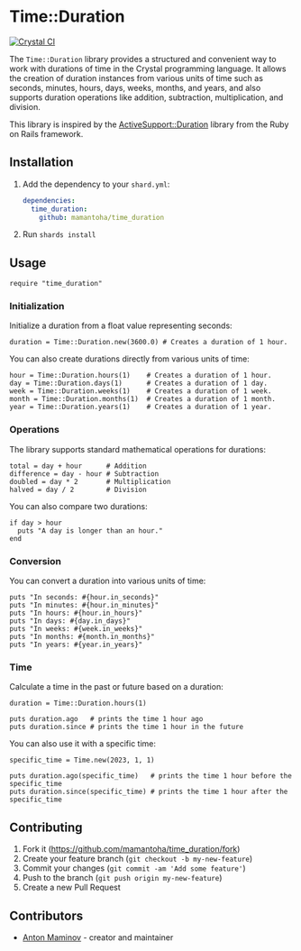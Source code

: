 # Time::Duration

[![Crystal CI](https://github.com/mamantoha/time_duration/actions/workflows/crystal.yml/badge.svg)](https://github.com/mamantoha/time_duration/actions/workflows/crystal.yml)

The `Time::Duration` library provides a structured and convenient way to work with durations of time in the Crystal programming language. It allows the creation of duration instances from various units of time such as seconds, minutes, hours, days, weeks, months, and years, and also supports duration operations like addition, subtraction, multiplication, and division.

This library is inspired by the [ActiveSupport::Duration](https://api.rubyonrails.org/classes/ActiveSupport/Duration.html) library from the Ruby on Rails framework.

## Installation

1. Add the dependency to your `shard.yml`:

   ```yaml
   dependencies:
     time_duration:
       github: mamantoha/time_duration
   ```

2. Run `shards install`

## Usage

```crystal
require "time_duration"
```

### Initialization

Initialize a duration from a float value representing seconds:

```crystal
duration = Time::Duration.new(3600.0) # Creates a duration of 1 hour.
```
You can also create durations directly from various units of time:

```crystal
hour = Time::Duration.hours(1)    # Creates a duration of 1 hour.
day = Time::Duration.days(1)      # Creates a duration of 1 day.
week = Time::Duration.weeks(1)    # Creates a duration of 1 week.
month = Time::Duration.months(1)  # Creates a duration of 1 month.
year = Time::Duration.years(1)    # Creates a duration of 1 year.
```

### Operations

The library supports standard mathematical operations for durations:

```crystal
total = day + hour      # Addition
difference = day - hour # Subtraction
doubled = day * 2       # Multiplication
halved = day / 2        # Division
```

You can also compare two durations:

```crystal
if day > hour
  puts "A day is longer than an hour."
end
```

### Conversion

You can convert a duration into various units of time:

```crystal
puts "In seconds: #{hour.in_seconds}"
puts "In minutes: #{hour.in_minutes}"
puts "In hours: #{hour.in_hours}"
puts "In days: #{day.in_days}"
puts "In weeks: #{week.in_weeks}"
puts "In months: #{month.in_months}"
puts "In years: #{year.in_years}"
```

### Time

Calculate a time in the past or future based on a duration:

```crystal
duration = Time::Duration.hours(1)

puts duration.ago   # prints the time 1 hour ago
puts duration.since # prints the time 1 hour in the future
```

You can also use it with a specific time:

```crystal
specific_time = Time.new(2023, 1, 1)

puts duration.ago(specific_time)   # prints the time 1 hour before the specific_time
puts duration.since(specific_time) # prints the time 1 hour after the specific_time
```
## Contributing

1. Fork it (<https://github.com/mamantoha/time_duration/fork>)
2. Create your feature branch (`git checkout -b my-new-feature`)
3. Commit your changes (`git commit -am 'Add some feature'`)
4. Push to the branch (`git push origin my-new-feature`)
5. Create a new Pull Request

## Contributors

- [Anton Maminov](https://github.com/mamantoha) - creator and maintainer
